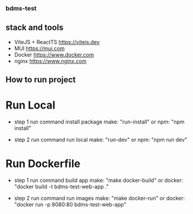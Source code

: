 ### bdms-test

## stack and tools

- ViteJS + ReactTS https://vitejs.dev
- MUI https://mui.com
- Docker https://www.docker.com
- nginx https://www.nginx.com

## How to run project

# Run Local

- step 1 run command install package
  make: "run-install"
  or npm: "npm install"

- step 2 run command run local
  make: "run-dev"
  or npm: "npm run dev"

# Run Dockerfile

- step 1 run command build app
  make: "make docker-build"
  or docker: "docker build -t bdms-test-web-app ."

- step 2 run command run images
  make: "make docker-run"
  or docker: "docker run -p 8080:80 bdms-test-web-app"
